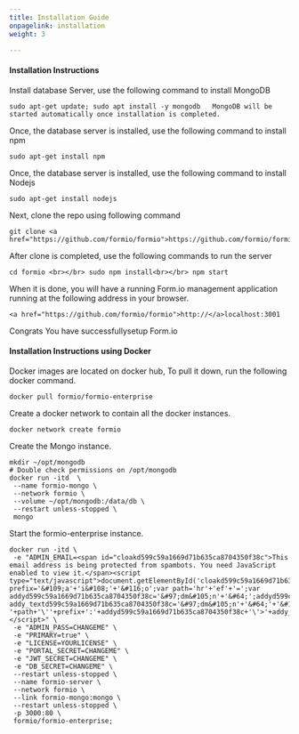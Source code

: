 ```yaml
---
title: Installation Guide
onpagelink: installation
weight: 3

---
```


#### **Installation Instructions**

Install database Server, use the following command to install MongoDB

 ```
 sudo apt-get update; sudo apt install -y mongodb   MongoDB will be started automatically once installation is completed.
```

Once, the database server is installed, use the following command to install npm

 ```
 sudo apt-get install npm
```

Once, the database server is installed, use the following command to install Nodejs

 ```
 sudo apt-get install nodejs
```

Next, clone the repo using following command

 ```
 git clone <a href="https://github.com/formio/formio">https://github.com/formio/formio</a>

```

After clone is completed, use the following commands to run the server

 ```
 cd formio <br></br> sudo npm install<br></br> npm start 
```

When it is done, you will have a running Form.io management application running at the following address in your browser.

 ```
 <a href="https://github.com/formio/formio">http://</a>localhost:3001
```

Congrats You have successfullysetup Form.io

#### **Installation Instructions using Docker**

Docker images are located on docker hub, To pull it down, run the following docker command.

 ```
docker pull formio/formio-enterprise
```

Create a docker network to contain all the docker instances.

 ```
docker network create formio
```

Create the Mongo instance.

 ```
mkdir ~/opt/mongodb
# Double check permissions on /opt/mongodb
docker run -itd  \
  --name formio-mongo \
  --network formio \
  --volume ~/opt/mongodb:/data/db \
  --restart unless-stopped \
  mongo

```

Start the formio-enterprise instance.

 ```
docker run -itd \
  -e "ADMIN_EMAIL=<span id="cloakd599c59a1669d71b635ca8704350f38c">This email address is being protected from spambots. You need JavaScript enabled to view it.</span><script type="text/javascript">document.getElementById('cloakd599c59a1669d71b635ca8704350f38c').innerHTML='';var prefix='&#109;a'+'i&#108;'+'&#116;o';var path='hr'+'ef'+'=';var addyd599c59a1669d71b635ca8704350f38c='&#97;dm&#105;n'+'&#64;';addyd599c59a1669d71b635ca8704350f38c=addyd599c59a1669d71b635ca8704350f38c+'&#101;x&#97;mpl&#101;'+'&#46;'+'c&#111;m';var addy_textd599c59a1669d71b635ca8704350f38c='&#97;dm&#105;n'+'&#64;'+'&#101;x&#97;mpl&#101;'+'&#46;'+'c&#111;m';document.getElementById('cloakd599c59a1669d71b635ca8704350f38c').innerHTML+='<a '+path+'\''+prefix+':'+addyd599c59a1669d71b635ca8704350f38c+'\'>'+addy_textd599c59a1669d71b635ca8704350f38c+'<\/a>';</script>" \
  -e "ADMIN_PASS=CHANGEME" \
  -e "PRIMARY=true" \
  -e "LICENSE=YOURLICENSE" \
  -e "PORTAL_SECRET=CHANGEME" \
  -e "JWT_SECRET=CHANGEME" \
  -e "DB_SECRET=CHANGEME" \
  --restart unless-stopped \
  --name formio-server \
  --network formio \
  --link formio-mongo:mongo \
  --restart unless-stopped \
  -p 3000:80 \
  formio/formio-enterprise;
```